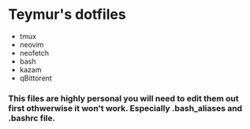 # Teymur's dotfiles

- tmux
- neovim
- neofetch
- bash
- kazam
- qBittorent

### This files are highly personal you will need to edit them out first othwerwise it won't work. Especially .bash_aliases and .bashrc file.
